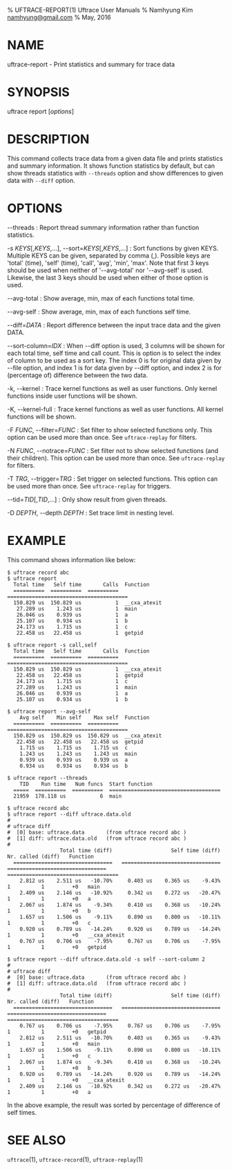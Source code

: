 % UFTRACE-REPORT(1) Uftrace User Manuals
% Namhyung Kim <namhyung@gmail.com>
% May, 2016

NAME
====
uftrace-report - Print statistics and summary for trace data


SYNOPSIS
========
uftrace report [*options*]


DESCRIPTION
===========
This command collects trace data from a given data file and prints statistics and summary information.  It shows function statistics by default, but can show threads statistics with `--threads` option and show differences to given data with `--diff` option.


OPTIONS
=======
\--threads
:   Report thread summary information rather than function statistics.

-s *KEYS*[,*KEYS*,...], \--sort=*KEYS*[,*KEYS*,...]
:   Sort functions by given KEYS.  Multiple KEYS can be given, separated by comma (,).  Possible keys are 'total' (time), 'self' (time), 'call', 'avg', 'min', 'max'.  Note that first 3 keys should be used when neither of '--avg-total' nor '--avg-self' is used.  Likewise, the last 3 keys should be used when either of those option is used.

\--avg-total
:   Show average, min, max of each functions total time.

\--avg-self
:   Show average, min, max of each functions self time.

\--diff=*DATA*
:   Report difference between the input trace data and the given DATA.

\--sort-column=*IDX*
:   When --diff option is used, 3 columns will be shown for each total time, self time and call count.  This is option is to select the index of column to be used as a sort key.  The index 0 is for original data given by --file option, and index 1 is for data given by --diff option, and index 2 is for (percentage of) difference between the two data.

-k, \--kernel
:   Trace kernel functions as well as user functions.  Only kernel functions inside user functions will be shown.

-K, \--kernel-full
:   Trace kernel functions as well as user functions.  All kernel functions will be shown.

-F *FUNC*, \--filter=*FUNC*
:   Set filter to show selected functions only.  This option can be used more than once.  See `uftrace-replay` for filters.

-N *FUNC*, \--notrace=*FUNC*
:   Set filter not to show selected functions (and their children).  This option can be used more than once.  See `uftrace-replay` for filters.

-T *TRG*, \--trigger=*TRG*
:   Set trigger on selected functions.  This option can be used more than once.  See `uftrace-replay` for triggers.

\--tid=*TID*[,*TID*,...]
:   Only show result from given threads.

-D *DEPTH*, \--depth *DEPTH*
:   Set trace limit in nesting level.


EXAMPLE
=======
This command shows information like below:

    $ uftrace record abc
    $ uftrace report
      Total time   Self time       Calls  Function
      ==========  ==========  ==========  =======================================
      150.829 us  150.829 us           1  __cxa_atexit
       27.289 us    1.243 us           1  main
       26.046 us    0.939 us           1  a
       25.107 us    0.934 us           1  b
       24.173 us    1.715 us           1  c
       22.458 us   22.458 us           1  getpid

    $ uftrace report -s call,self
      Total time   Self time       Calls  Function
      ==========  ==========  ==========  =======================================
      150.829 us  150.829 us           1  __cxa_atexit
       22.458 us   22.458 us           1  getpid
       24.173 us    1.715 us           1  c
       27.289 us    1.243 us           1  main
       26.046 us    0.939 us           1  a
       25.107 us    0.934 us           1  b

    $ uftrace report --avg-self
        Avg self    Min self    Max self  Function
      ==========  ==========  ==========  =======================================
      150.829 us  150.829 us  150.829 us  __cxa_atexit
       22.458 us   22.458 us   22.458 us  getpid
        1.715 us    1.715 us    1.715 us  c
        1.243 us    1.243 us    1.243 us  main
        0.939 us    0.939 us    0.939 us  a
        0.934 us    0.934 us    0.934 us  b

    $ uftrace report --threads
        TID    Run time   Num funcs  Start function
      =====  ==========  ==========  ====================================
      21959  178.118 us           6  main

    $ uftrace record abc
    $ uftrace report --diff uftrace.data.old
    #
    # uftrace diff
    #  [0] base: uftrace.data       (from uftrace record abc )
    #  [1] diff: uftrace.data.old   (from uftrace record abc )
    #
                     Total time (diff)                   Self time (diff)                  Nr. called (diff)   Function
      ================================   ================================   ================================   ====================================
        2.812 us    2.511 us   -10.70%     0.403 us    0.365 us    -9.43%            1          1         +0   main
        2.409 us    2.146 us   -10.92%     0.342 us    0.272 us   -20.47%            1          1         +0   a
        2.067 us    1.874 us    -9.34%     0.410 us    0.368 us   -10.24%            1          1         +0   b
        1.657 us    1.506 us    -9.11%     0.890 us    0.800 us   -10.11%            1          1         +0   c
        0.920 us    0.789 us   -14.24%     0.920 us    0.789 us   -14.24%            1          1         +0   __cxa_atexit
        0.767 us    0.706 us    -7.95%     0.767 us    0.706 us    -7.95%            1          1         +0   getpid

    $ uftrace report --diff uftrace.data.old -s self --sort-column 2
    #
    # uftrace diff
    #  [0] base: uftrace.data       (from uftrace record abc )
    #  [1] diff: uftrace.data.old   (from uftrace record abc )
    #
                     Total time (diff)                   Self time (diff)                  Nr. called (diff)   Function
      ================================   ================================   ================================   ====================================
        0.767 us    0.706 us    -7.95%     0.767 us    0.706 us    -7.95%            1          1         +0   getpid
        2.812 us    2.511 us   -10.70%     0.403 us    0.365 us    -9.43%            1          1         +0   main
        1.657 us    1.506 us    -9.11%     0.890 us    0.800 us   -10.11%            1          1         +0   c
        2.067 us    1.874 us    -9.34%     0.410 us    0.368 us   -10.24%            1          1         +0   b
        0.920 us    0.789 us   -14.24%     0.920 us    0.789 us   -14.24%            1          1         +0   __cxa_atexit
        2.409 us    2.146 us   -10.92%     0.342 us    0.272 us   -20.47%            1          1         +0   a

In the above example, the result was sorted by percentage of difference of self times.


SEE ALSO
========
`uftrace`(1), `uftrace-record`(1), `uftrace-replay`(1)
